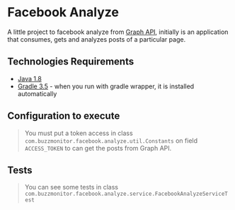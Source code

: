 # Facebook Analyze

A little project to facebook analyze from [Graph API](https://graph.facebook.com/), initially is an application that consumes, gets and analyzes posts of a particular page.

## Technologies Requirements  

* [Java 1.8](http://www.oracle.com/technetwork/java/javase/downloads/jdk8-downloads-2133151.html)
* [Gradle 3.5](https://services.gradle.org/distributions/gradle-3.5-bin.zip) - when you run with gradle wrapper, it is installed automatically

## Configuration to execute

> You must put a token access in class `com.buzzmonitor.facebook.analyze.util.Constants` on field `ACCESS_TOKEN` to can get the posts from Graph API.

## Tests

> You can see some tests in class `com.buzzmonitor.facebook.analyze.service.FacebookAnalyzeServiceTest`

